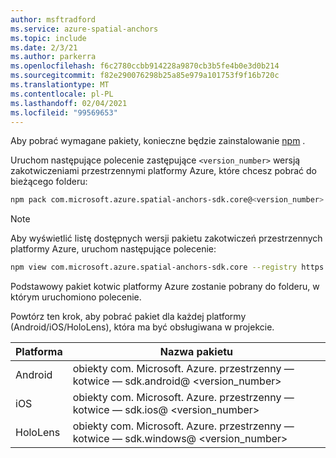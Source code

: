 ```yaml
---
author: msftradford
ms.service: azure-spatial-anchors
ms.topic: include
ms.date: 2/3/21
ms.author: parkerra
ms.openlocfilehash: f6c2780ccbb914228a9870cb3b5fe4b0e3d0b214
ms.sourcegitcommit: f82e290076298b25a85e979a101753f9f16b720c
ms.translationtype: MT
ms.contentlocale: pl-PL
ms.lasthandoff: 02/04/2021
ms.locfileid: "99569653"
---
```

Aby pobrać wymagane pakiety, konieczne będzie zainstalowanie <a href="https://www.npmjs.com/get-npm" target="_blank">npm</a> .

Uruchom następujące polecenie zastępujące `<version_number>` wersją zakotwiczeniami przestrzennymi platformy Azure, które chcesz pobrać do bieżącego folderu:

```bash
npm pack com.microsoft.azure.spatial-anchors-sdk.core@<version_number> --registry https://api.bintray.com/npm/microsoft/AzureMixedReality-NPM
```

> [!NOTE]
> Aby wyświetlić listę dostępnych wersji pakietu zakotwiczeń przestrzennych platformy Azure, uruchom następujące polecenie:
>
> ```bash
> npm view com.microsoft.azure.spatial-anchors-sdk.core --registry https://api.bintray.com/npm/microsoft/AzureMixedReality-NPM versions
> ```

Podstawowy pakiet kotwic platformy Azure zostanie pobrany do folderu, w którym uruchomiono polecenie.

Powtórz ten krok, aby pobrać pakiet dla każdej platformy (Android/iOS/HoloLens), która ma być obsługiwana w projekcie.

| Platforma | Nazwa pakietu                                    |
|----------|-------------------------------------------------|
| Android  | obiekty com. Microsoft. Azure. przestrzenny — kotwice — sdk.android@ <version_number> |
| iOS      | obiekty com. Microsoft. Azure. przestrzenny — kotwice — sdk.ios@ <version_number>     |
| HoloLens | obiekty com. Microsoft. Azure. przestrzenny — kotwice — sdk.windows@ <version_number> |